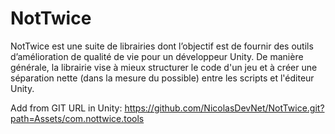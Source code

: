 # NotTwice
NotTwice est une suite de librairies dont l’objectif est de fournir des outils d’amélioration de qualité de vie pour un développeur Unity.
De manière générale, la librairie vise à mieux structurer le code d'un jeu et à créer une séparation nette (dans la mesure du possible) entre les scripts et l'éditeur Unity.

Add from GIT URL in Unity:
https://github.com/NicolasDevNet/NotTwice.git?path=Assets/com.nottwice.tools
